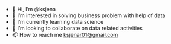 - 👋 Hi, I’m @ksjena
- 👀 I’m interested in solving business problem with help of data
- 🌱 I’m currently learning data science
- 💞️ I’m looking to collaborate on data related activities
- 📫 How to reach me ksjenar01@gmail.com

<!---
ksjena/ksjena is a ✨ special ✨ repository because its `README.md` (this file) appears on your GitHub profile.
You can click the Preview link to take a look at your changes.
--->
